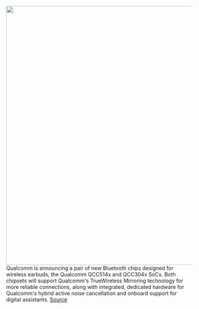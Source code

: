 <img src='https://cdn.vox-cdn.com/uploads/chorus_asset/file/11490453/a-01.0.png' width='700px' /><br/>
Qualcomm is announcing a pair of new Bluetooth chips designed for wireless earbuds, the Qualcomm QCC514x and QCC304x SoCs. Both chipsets will support Qualcomm's TrueWireless Mirroring technology for more reliable connections, along with integrated, dedicated hardware for Qualcomm's hybrid active noise cancellation and onboard support for digital assistants.
<a href='https://www.theverge.com/circuitbreaker/2020/3/25/21194602/qualcomm-qcc514x-qcc304x-noise-cancellation-wireless-earbuds-anc-voice-assistants-bluetooth-soc'> Source <a/>